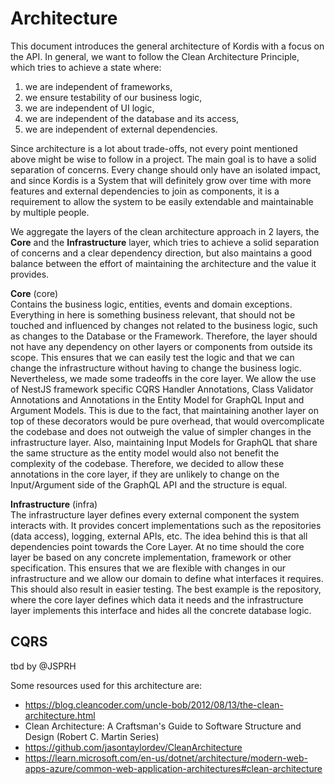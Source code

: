 # Architecture

This document introduces the general architecture of Kordis with a focus on the
API. In general, we want to follow the Clean Architecture Principle, which tries
to achieve a state where:

1. we are independent of frameworks,
2. we ensure testability of our business logic,
3. we are independent of UI logic,
4. we are independent of the database and its access,
5. we are independent of external dependencies.

Since architecture is a lot about trade-offs, not every point mentioned above
might be wise to follow in a project. The main goal is to have a solid
separation of concerns. Every change should only have an isolated impact, and
since Kordis is a System that will definitely grow over time with more features
and external dependencies to join as components, it is a requirement to allow
the system to be easily extendable and maintainable by multiple people.

We aggregate the layers of the clean architecture approach in 2 layers, the
**Core** and the **Infrastructure** layer, which tries to achieve a solid
separation of concerns and a clear dependency direction, but also maintains a
good balance between the effort of maintaining the architecture and the value it
provides.

**Core** (core)  
Contains the business logic, entities, events and domain exceptions. Everything
in here is something business relevant, that should not be touched and
influenced by changes not related to the business logic, such as changes to the
Database or the Framework. Therefore, the layer should not have any dependency
on other layers or components from outside its scope. This ensures that we can
easily test the logic and that we can change the infrastructure without having
to change the business logic. Nevertheless, we made some tradeoffs in the core
layer. We allow the use of NestJS framework specific CQRS Handler Annotations,
Class Validator Annotations and Annotations in the Entity Model for GraphQL
Input and Argument Models. This is due to the fact, that maintaining another
layer on top of these decorators would be pure overhead, that would
overcomplicate the codebase and does not outweigh the value of simpler changes
in the infrastructure layer. Also, maintaining Input Models for GraphQL that
share the same structure as the entity model would also not benefit the
complexity of the codebase. Therefore, we decided to allow these annotations in
the core layer, if they are unlikely to change on the Input/Argument side of the
GraphQL API and the structure is equal.

**Infrastructure** (infra)  
The infrastructure layer defines every external component the system interacts
with. It provides concert implementations such as the repositories (data
access), logging, external APIs, etc. The idea behind this is that all
dependencies point towards the Core Layer. At no time should the core layer be
based on any concrete implementation, framework or other specification. This
ensures that we are flexible with changes in our infrastructure and we allow our
domain to define what interfaces it requires. This should also result in easier
testing. The best example is the repository, where the core layer defines which
data it needs and the infrastructure layer implements this interface and hides
all the concrete database logic.

## CQRS

tbd by @JSPRH

Some resources used for this architecture are:

- https://blog.cleancoder.com/uncle-bob/2012/08/13/the-clean-architecture.html
- Clean Architecture: A Craftsman's Guide to Software Structure and Design
  (Robert C. Martin Series)
- https://github.com/jasontaylordev/CleanArchitecture
- https://learn.microsoft.com/en-us/dotnet/architecture/modern-web-apps-azure/common-web-application-architectures#clean-architecture
